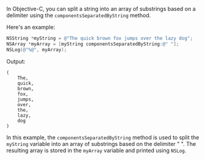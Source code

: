In Objective-C, you can split a string into an array of substrings based on a delimiter using the `componentsSeparatedByString` method.

Here's an example:

```objective-c
NSString *myString = @"The quick brown fox jumps over the lazy dog";
NSArray *myArray = [myString componentsSeparatedByString:@" "];
NSLog(@"%@", myArray);
```

Output:
```
(
    The,
    quick,
    brown,
    fox,
    jumps,
    over,
    the,
    lazy,
    dog
)
```

In this example, the `componentsSeparatedByString` method is used to split the `myString` variable into an array of substrings based on the delimiter " ". The resulting array is stored in the `myArray` variable and printed using `NSLog`.